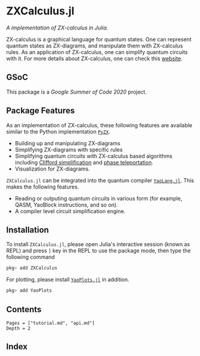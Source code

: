 # ZXCalculus.jl

*A implementation of ZX-calculus in Julia.*

ZX-calculus is a graphical language for quantum states. One can represent quantum
states as ZX-diagrams, and manipulate them with ZX-calculus rules. As an application
of ZX-calculus, one can simplify quantum circuits with it. For more details about
ZX-calculus, one can check this [website](http://zxcalculus.com/).

## GSoC

This package is a *Google Summer of Code 2020* project.

## Package Features

As an implementation of ZX-calculus, these following features are available similar to
the Python implementation [`PyZX`](https://github.com/Quantomatic/pyzx).
- Building up and manipulating ZX-diagrams
- Simplifying ZX-diagrams with specific rules
- Simplifying quantum circuits with ZX-calculus based algorithms including
  [Clifford simplification](https://arxiv.org/abs/1902.03178) and
  [phase teleportation](https://arxiv.org/abs/1903.10477).
- Visualization for ZX-diagrams.

`ZXCalculus.jl` can be integrated into the quantum compiler
[`YaoLang.jl`](https://github.com/QuantumBFS/YaoLang.jl). This makes the following features.
- Reading or outputing quantum circuits in various form (for example, QASM,
  YaoBlock instructions, and so on).
- A compiler level circuit simplification engine.


## Installation

To install `ZXCalculus.jl`, please open Julia's interactive session (known as REPL)
and press `]` key in the REPL to use the package mode, then type the following command
```julia
pkg> add ZXCalculus
```

For plotting, please install [`YaoPlots.jl`](https://github.com/QuantumBFS/YaoPlots.jl) in addition.
```julia
pkg> add YaoPlots
```

## Contents

```@contents
Pages = ["tutorial.md", "api.md"]
Depth = 2
```

## Index

```@index
```
